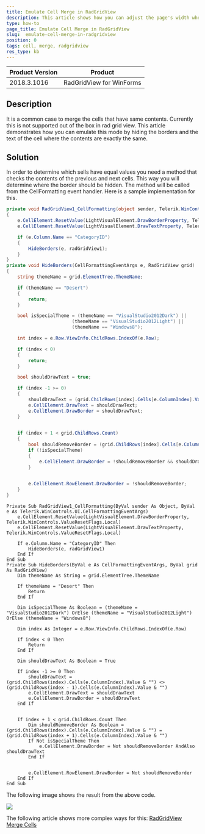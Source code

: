 ```yaml
---
title: Emulate Cell Merge in RadGridView
description: This article shows how you can adjust the page's width when the control is resized
type: how-to
page_title: Emulate Cell Merge in RadGridView
slug:  emulate-cell-merge-in-radgridview
position: 0
tags: cell, merge, radgridview
res_type: kb
---
```


|Product Version|Product|
|----|----|
|2018.3.1016|RadGridView for WinForms|


## Description 

It is a common case to merge the cells that have same contents. Currently this is not supported out of the box in rad grid view. This article demonstrates how you can emulate this mode by hiding the borders and the text of the cell where the contents are exactly the same.

## Solution

In order to determine which sells have equal values you need a method that checks the contents of the previous and next cells. This way you will determine where the border should be hidden. The method will be called from the CellFormatting event handler. Here is a sample implementation for this.

````C#
private void RadGridView1_CellFormatting(object sender, Telerik.WinControls.UI.CellFormattingEventArgs e)
{
    e.CellElement.ResetValue(LightVisualElement.DrawBorderProperty, Telerik.WinControls.ValueResetFlags.Local);
    e.CellElement.ResetValue(LightVisualElement.DrawTextProperty, Telerik.WinControls.ValueResetFlags.Local);

    if (e.Column.Name == "CategoryID")
    {              
        HideBorders(e, radGridView1);
    }
}
private void HideBorders(CellFormattingEventArgs e, RadGridView grid)
{
    string themeName = grid.ElementTree.ThemeName;

    if (themeName == "Desert")
    {
        return;
    }

    bool isSpecialTheme = (themeName == "VisualStudio2012Dark") ||
                        (themeName == "VisualStudio2012Light") ||
                        (themeName == "Windows8");

    int index = e.Row.ViewInfo.ChildRows.IndexOf(e.Row);

    if (index < 0)
    {
        return;
    }

    bool shouldDrawText = true;

    if (index -1 >= 0)
    {
        shouldDrawText = (grid.ChildRows[index].Cells[e.ColumnIndex].Value + "") != (grid.ChildRows[index - 1].Cells[e.ColumnIndex].Value + "");
        e.CellElement.DrawText = shouldDrawText;
        e.CellElement.DrawBorder = shouldDrawText;
    }
  

    if (index + 1 < grid.ChildRows.Count)
    {
        bool shouldRemoveBorder = (grid.ChildRows[index].Cells[e.ColumnIndex].Value + "") == (grid.ChildRows[index + 1].Cells[e.ColumnIndex].Value + "");
        if (!isSpecialTheme)
        {
            e.CellElement.DrawBorder = !shouldRemoveBorder && shouldDrawText;
        }
        

        e.CellElement.RowElement.DrawBorder = !shouldRemoveBorder;
    }
}
````
````VB.NET
Private Sub RadGridView1_CellFormatting(ByVal sender As Object, ByVal e As Telerik.WinControls.UI.CellFormattingEventArgs)
    e.CellElement.ResetValue(LightVisualElement.DrawBorderProperty, Telerik.WinControls.ValueResetFlags.Local)
    e.CellElement.ResetValue(LightVisualElement.DrawTextProperty, Telerik.WinControls.ValueResetFlags.Local)

    If e.Column.Name = "CategoryID" Then
        HideBorders(e, radGridView1)
    End If
End Sub
Private Sub HideBorders(ByVal e As CellFormattingEventArgs, ByVal grid As RadGridView)
    Dim themeName As String = grid.ElementTree.ThemeName

    If themeName = "Desert" Then
        Return
    End If

    Dim isSpecialTheme As Boolean = (themeName = "VisualStudio2012Dark") OrElse (themeName = "VisualStudio2012Light") OrElse (themeName = "Windows8")

    Dim index As Integer = e.Row.ViewInfo.ChildRows.IndexOf(e.Row)

    If index < 0 Then
        Return
    End If

    Dim shouldDrawText As Boolean = True

    If index -1 >= 0 Then
        shouldDrawText = (grid.ChildRows(index).Cells(e.ColumnIndex).Value & "") <> (grid.ChildRows(index - 1).Cells(e.ColumnIndex).Value & "")
        e.CellElement.DrawText = shouldDrawText
        e.CellElement.DrawBorder = shouldDrawText
    End If


    If index + 1 < grid.ChildRows.Count Then
        Dim shouldRemoveBorder As Boolean = (grid.ChildRows(index).Cells(e.ColumnIndex).Value & "") = (grid.ChildRows(index + 1).Cells(e.ColumnIndex).Value & "")
        If Not isSpecialTheme Then
            e.CellElement.DrawBorder = Not shouldRemoveBorder AndAlso shouldDrawText
        End If


        e.CellElement.RowElement.DrawBorder = Not shouldRemoveBorder
    End If
End Sub

````

The following image shows the result from the above code. 

![](images/emulate-cell-merge-in-radgridview001)


The following article shows more complex ways for this: [RadGridView Merge Cells](https://www.telerik.com/support/kb/winforms/gridview/details/radgridview-merge-celss)



